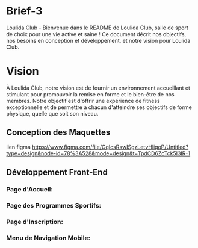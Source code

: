 # Brief-3



Loulida Club -
Bienvenue dans le README de Loulida Club, salle de sport de choix pour une vie active et saine ! Ce document décrit nos objectifs, nos besoins en conception et développement, et notre vision pour Loulida Club.

# Vision
À Loulida Club, notre vision est de fournir un environnement accueillant et stimulant pour promouvoir la remise en forme et le bien-être de nos membres. Notre objectif est d'offrir une expérience de fitness exceptionnelle et de permettre à chacun d'atteindre ses objectifs de forme physique, quelle que soit son niveau.

## Conception des Maquettes
lien figma 
https://www.figma.com/file/GqIcsRswISgzLetvHliqoP/Untitled?type=design&node-id=78%3A528&mode=design&t=TpdCD6ZcTck5I3IR-1
## Développement Front-End
### Page d'Accueil:
### Page des Programmes Sportifs:
### Page d'Inscription:
### Menu de Navigation Mobile: 